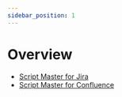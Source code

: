 ```yaml
---
sidebar_position: 1
---
```


# Overview

- [Script Master for Jira](./jira/index.md)
- [Script Master for Confluence](./conf/index.md)
